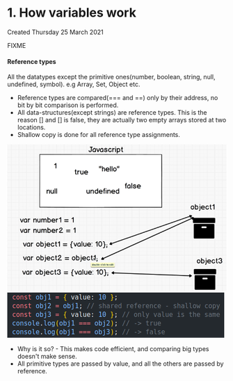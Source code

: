 # 1. How variables work
Created Thursday 25 March 2021

FIXME

#### Reference types
All the datatypes except the primitive ones(number, boolean, string, null, undefined, symbol). e.g Array, Set, Object etc.

- Reference types are compared(=== and ==) only by their address, no bit by bit comparison is performed.
- All data-structures(except strings) are reference types. This is the reason [] and [] is false, they are actually two empty arrays stored at two locations.
- Shallow copy is done for all reference type assignments.

![](/assets/1_How_variables_work-image-1.png)
![](/assets/1_How_variables_work-image-2.png)

- Why is it so? - This makes code efficient, and comparing big types doesn't make sense.
- All primitive types are passed by value, and all the others are passed by reference.
